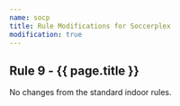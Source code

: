 ```yaml
---
name: socp
title: Rule Modifications for Soccerplex
modification: true
---
```


## Rule 9 - {{ page.title }}

No changes from the standard indoor rules.